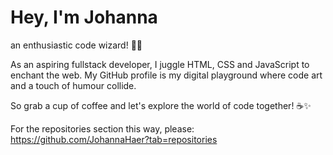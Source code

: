 # Hey, I'm Johanna
an enthusiastic code wizard! 👩‍💻 

As an aspiring fullstack developer, I juggle HTML, CSS and JavaScript to enchant the web. 
My GitHub profile is my digital playground where code art and a touch of humour collide. 

So grab a cup of coffee and let's explore the world of code together! ☕️✨

For the repositories section this way, please: https://github.com/JohannaHaer?tab=repositories
